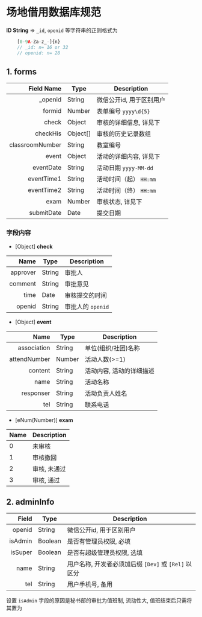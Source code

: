 # 场地借用数据库规范

**ID String** => `_id`, `openid` 等字符串的正则格式为 
```javascript
    [0-9A-Za-z_-]{n}
    // _id: n= 16 or 32
    // openid: n= 28
```

## 1. forms

Field Name      | Type     | Description
---------------:| -------- | ------------------------
_openid         | String   | 微信公开id, 用于区别用户
formid          | Number   | 表单编号 `yyyy\d{5}`
check           | Object   | 审核的详细信息, 详见下
checkHis        | Object[] | 审核的历史记录数组 
classroomNumber | String   | 教室编号
event           | Object   | 活动的详细内容, 详见下
eventDate       | String   | 活动日期 `yyyy-MM-dd`
eventTime1      | String   | 活动时间（起） `HH:mm`
eventTime2      | String   | 活动时间（终） `HH:mm`
exam            | Number   | 审核状态, 详见下
submitDate      | Date     | 提交日期
 
### 字段内容

- [Object] **check**

Name     |  Type  | Description
--------:| ------ | -----------------
approver | String | 审批人
comment  | String | 审批意见
time     | Date   | 审核提交的时间
openid   | String | 审批人的 `openid`

- [Object] **event**

Name         |  Type  | Description
------------:| ------ | ------------------------
association  | String | 单位(组织/社团)名称
attendNumber | Number | 活动人数(>=1)
content      | String | 活动内容, 活动的详细描述
name         | String | 活动名称
responser    | String | 活动负责人姓名
tel          | String | 联系电话

- [eNum(Number)] **exam**

Name | Description
---- | -------------
0    | 未审核
1    | 审核撤回
2    | 审核, 未通过
3    | 审核, 通过


## 2. adminInfo

Field   | Type    | Description
-------:| ------- | ---------------------------------------------------
openid  | String  | 微信公开id, 用于区别用户
isAdmin | Boolean | 是否有管理员权限, 必填
isSuper | Boolean | 是否有超级管理员权限, 选填
name    | String  | 用户名称, 开发者必须加后缀 `[Dev]` 或 `[Rel]` 以区分
tel     | String  | 用户手机号, 备用

设置 `isAdmin` 字段的原因是秘书部的审批为值班制, 流动性大, 值班结束后只需将其置为